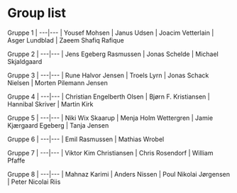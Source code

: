 # Group list

Gruppe 1 |
---|---
| Yousef Mohsen
| Janus Udsen 
| Joacim Vetterlain 
| Asger Lundblad 
| Zaeem Shafiq Rafique

Gruppe 2 |
---|---
| Jens Egeberg Rasmussen
| Jonas Schelde 
| Michael Skjaldgaard

Gruppe 3 |
---|---
| Rune Halvor Jensen
| Troels Lyrn
| Jonas Schack Nielsen 
| Morten Pilemann Jensen

Gruppe 4  |
---|---
| Christian Engelberth Olsen
| Bjørn F. Kristiansen 
| Hannibal Skriver 
| Martin Kirk

Gruppe 5  |
---|---
| Niki Wix Skaarup
| Menja Holm Wettergren
| Jamie Kjærgaard Egeberg
| Tanja Jensen

Gruppe 6  |
---|---
| Emil Rasmussen
| Mathias Wrobel

Gruppe 7  |
---|---
| Viktor Kim Christiansen
| Chris Rosendorf 
| William Pfaffe

Gruppe 8  |
---|---
| Mahnaz Karimi
| Anders Nissen 
| Poul Nikolai Jørgensen
| Peter Nicolai Riis
